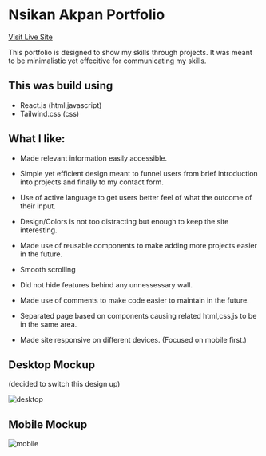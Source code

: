 # Nsikan Akpan Portfolio

[Visit Live Site](https://nsikan-portfolio.netlify.app/)

This portfolio is designed to show my skills through projects. It was meant to be minimalistic yet effecitive for communicating my skills.

## This was build using

- React.js (html,javascript)
- Tailwind.css (css)

## What I like:

- Made relevant information easily accessible.

- Simple yet efficient design meant to funnel users from brief introduction into projects and finally to my contact form.

- Use of active language to get users better feel of what the outcome of their input.

- Design/Colors is not too distracting but enough to keep the site interesting.

- Made use of reusable components to make adding more projects easier in the future.

- Smooth scrolling

- Did not hide features behind any unnessessary wall.

- Made use of comments to make code easier to maintain in the future.

- Separated page based on components causing related html,css,js to be in the same area.

- Made site responsive on different devices. (Focused on mobile first.)



## Desktop Mockup ##
(decided to switch this design up) 

![desktop](https://user-images.githubusercontent.com/94437730/151643532-c658c2a1-35bf-4c69-a5eb-37f314493b3e.png)

## Mobile Mockup ##
![mobile](https://user-images.githubusercontent.com/94437730/151643533-c7f8e196-171b-4363-a26b-0845f8166da9.png)

